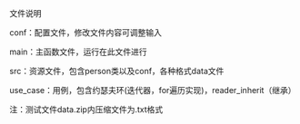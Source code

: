 文件说明

conf：配置文件，修改文件内容可调整输入

main：主函数文件，运行在此文件进行

src：资源文件，包含person类以及conf，各种格式data文件

use_case：用例，包含约瑟夫环(迭代器，for遍历实现)，reader_inherit（继承）

注：测试文件data.zip内压缩文件为.txt格式
